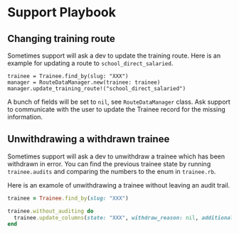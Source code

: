 Support Playbook
================

## Changing training route

Sometimes support will ask a dev to update the training route. Here is an example for updating a route to `school_direct_salaried`.

```
trainee = Trainee.find_by(slug: "XXX")
manager = RouteDataManager.new(trainee: trainee)
manager.update_training_route!("school_direct_salaried")
```

A bunch of fields will be set to `nil`, see `RouteDataManager` class. Ask support to communicate with the user to update the Trainee record for the missing information.

## Unwithdrawing a withdrawn trainee

Sometimes support will ask a dev to unwithdraw a trainee which has been withdrawn in error. You can find the previous trainee state by running `trainee.audits` and comparing the numbers to the enum in `trainee.rb`.

Here is an examole of unwithdrawing a trainee without leaving an audit trail.

```ruby
trainee = Trainee.find_by(slug: "XXX")

trainee.without_auditing do
  trainee.update_columns(state: "XXX", withdraw_reason: nil, additional_withdraw_reason: nil, withdraw_date: nil)
end
```